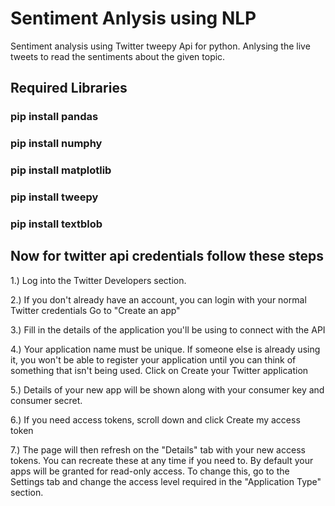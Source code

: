 # Sentiment Anlysis using NLP
Sentiment analysis using Twitter tweepy Api for python.
Anlysing the live tweets to read the sentiments about the given topic.

## Required Libraries
### pip install pandas
### pip install numphy
### pip install matplotlib
### pip install tweepy
### pip install textblob

## Now for twitter api credentials follow these steps

1.) Log into the Twitter Developers section.

2.) If you don't already have an account, you can login with your normal Twitter credentials
    Go to "Create an app"

3.) Fill in the details of the application you'll be using to connect with the API

4.) Your application name must be unique. If someone else is already using it, you won't be able to register your application until you can     think of something that isn't being used.
    Click on Create your Twitter application

5.) Details of your new app will be shown along with your consumer key and consumer secret.

6.) If you need access tokens, scroll down and click Create my access token

7.) The page will then refresh on the "Details" tab with your new access tokens. You can recreate these at any time if you need to.
    By default your apps will be granted for read-only access. To change this, go to the Settings tab and change the access level required     in the "Application Type" section.
